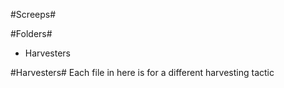 #Screeps#

#Folders#
- Harvesters

#Harvesters#
Each file in here is for a different harvesting tactic